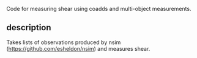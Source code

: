 Code for measuring shear using coadds and multi-object measurements.


description
-------------

Takes lists of observations produced by nsim (https://github.com/esheldon/nsim) and measures shear.
